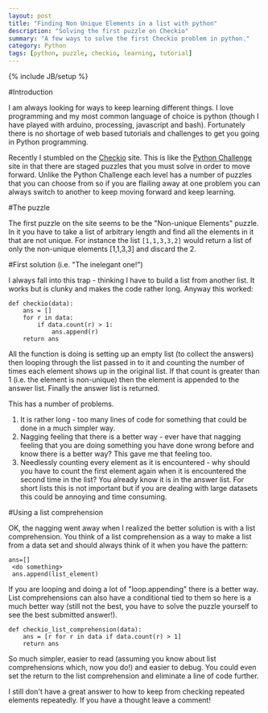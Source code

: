 ```yaml
---
layout: post
title: "Finding Non Unique Elements in a list with python"
description: "Solving the first puzzle on Checkio"
summary: "A few ways to solve the first Checkio problem in python."
category: Python
tags: [python, puzzle, checkio, learning, tutorial]
---
```

{% include JB/setup %}

#Introduction

I am always looking for ways to keep learning different things.  I love programming and my most common language of choice is python (though I have played with arduino, processing, javascript and bash).  Fortunately there is no shortage of web based tutorials and challenges to get you going in Python programming.

Recently I stumbled on the [Checkio](http://www.checkio.org) site.  This is like the [Python Challenge](http://pythonchallenge.com) site in that there are staged puzzles that you must solve in order to move forward.  Unlike the Python Challenge each level has a number of puzzles that you can choose from so if you are flailing away at one problem you can always switch to another to keep moving forward and keep learning.

#The puzzle

The first puzzle on the site seems to be the "Non-unique Elements" puzzle.  In it you have to take a list of arbitrary length and find all the elements in it that are not unique.  For instance the list `[1,1,3,3,2]` would return a list of only the non-unique elements [1,1,3,3] and discard the 2.  

#First solution (i.e. "The inelegant one!")

I always fall into this trap - thinking I have to build a list from another list.  It works but is clunky and makes the code rather long.  Anyway this worked:

    def checkio(data):
        ans = []
        for r in data:
            if data.count(r) > 1:
                ans.append(r)
        return ans

All the function is doing is setting up an empty list (to collect the answers) then looping through the list passed in to it and counting the number of times each element shows up in the original list.  If that count is greater than 1 (i.e. the element is non-unique) then the element is appended to the answer list.  Finally the answer list is returned.

This has a number of problems.

1. It is rather long - too many lines of code for something that could be done in a much simpler way.
1. Nagging feeling that there is a better way - ever have that nagging feeling that you are doing something you have done wrong before and know there is a better way?  This gave me that feeling too.
1. Needlessly counting every element as it is encountered - why should you have to count the first element again when it is encountered the second time in the list?  You already know it is in the answer list.  For short lists this is not important but if you are dealing with large datasets this could be annoying and time consuming.

#Using a list comprehension

OK, the nagging went away when I realized the better solution is with a list comprehension. You think of a list comprehension as a way to make a list from a data set and should always think of it when you have the pattern:

    ans=[]
	 <do something>
	 ans.append(list_element)

If you are looping and doing a lot of "loop.appending" there is a better way.  List comprehensions can also have a conditional tied to them so here is a much better way (still not the best, you have to solve the puzzle yourself to see the best submitted answer!).

    def checkio_list_comprehension(data):
        ans = [r for r in data if data.count(r) > 1]
        return ans

So much simpler, easier to read (assuming you know about list comprehensions which, now you do!) and easier to debug.  You could even set the return to the list comprehension and eliminate a line of code further.

I still don't have a great answer to how to keep from checking repeated elements repeatedly.  If you have a thought leave a comment!

